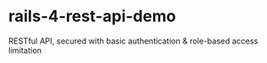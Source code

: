 # rails-4-rest-api-demo
RESTful API, secured with basic authentication &amp; role-based access limitation
